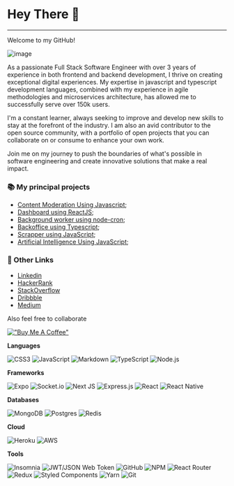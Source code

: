 # Hey There 👋

<hr />

Welcome to my GitHub!

![image](https://user-images.githubusercontent.com/59159025/149661580-5d53332f-3f2c-4b57-b9c3-d186d3c46629.gif)

As a passionate Full Stack Software Engineer with over 3 years of experience in both frontend and backend development, I thrive on creating exceptional digital experiences. My expertise in javascript and typescript development languages, combined with my experience in agile methodologies and microservices architecture, has allowed me to successfully serve over 150k users.

I'm a constant learner, always seeking to improve and develop new skills to stay at the forefront of the industry. I am also an avid contributor to the open source community, with a portfolio of open projects that you can collaborate on or consume to enhance your own work.

Join me on my journey to push the boundaries of what's possible in software engineering and create innovative solutions that make a real impact.

  
### 📚 My principal projects
  
- [Content Moderation Using Javascript](https://github.com/LostTechSoftware/bk_moderation);
- [Dashboard using ReactJS](https://github.com/LostTechSoftware/fe_partners_dashboard);
- [Background worker using node-cron](https://github.com/LostTechSoftware/bk_jobs);
- [Backoffice using Typescript](https://github.com/LostTechSoftware/bk_backoffice);
- [Scrapper using JavaScript](https://github.com/LostTechSoftware/bk_scrapping);
- [Artificial Intelligence Using JavaScript](https://github.com/LostTechSoftware/bk_ai);


### 🔗 Other Links

- [Linkedin](https://www.linkedin.com/in/joao208/?locale=en_US)
- [HackerRank](https://www.hackerrank.com/augustoj311?hr_r=1)
- [StackOverflow](https://stackoverflow.com/users/18095349/jo%c3%a3o-barros)
- [Dribbble](https://dribbble.com/joao208)
- [Medium](https://medium.com/@joao208)

Also feel free to collaborate

[!["Buy Me A Coffee"](https://www.buymeacoffee.com/assets/img/custom_images/orange_img.png)](https://www.buymeacoffee.com/joao208)

**Languages**

![CSS3](https://img.shields.io/badge/css3-%231572B6.svg?logo=css3&logoColor=white&style=for-the-badge)
![JavaScript](https://img.shields.io/badge/javascript-%23323330.svg?logo=javascript&logoColor=%23F7DF1E&style=for-the-badge)
![Markdown](https://img.shields.io/badge/markdown-%23000000.svg?logo=markdown&logoColor=white&style=for-the-badge)
![TypeScript](https://img.shields.io/badge/typescript-%23007ACC.svg?logo=typescript&logoColor=white&style=for-the-badge)
![Node.js ](https://img.shields.io/badge/node.js-6DA55F?logo=node.js&logoColor=white&style=for-the-badge)

**Frameworks**

![Expo](https://img.shields.io/badge/expo-1C1E24?logo=expo&logoColor=#D04A37&style=for-the-badge)
![Socket.io](https://img.shields.io/badge/Socket.io-black?logo=socket.io&badgeColor=010101&style=for-the-badge)
![Next JS ](https://img.shields.io/badge/Next-black?logo=next.js&logoColor=white&style=for-the-badge)
![Express.js](https://img.shields.io/badge/express.js-%23404d59.svg?logo=express&logoColor=%2361DAFB&style=for-the-badge)
![React](https://img.shields.io/badge/react-%2320232a.svg?logo=react&logoColor=%2361DAFB&style=for-the-badge)
![React Native](https://img.shields.io/badge/react_native-%2320232a.svg?logo=react&logoColor=%2361DAFB&style=for-the-badge)

**Databases**

![MongoDB](https://img.shields.io/badge/MongoDB-%234ea94b.svg?logo=mongodb&logoColor=white&style=for-the-badge)
![Postgres](https://img.shields.io/badge/postgres-%23316192.svg?logo=postgresql&logoColor=white&style=for-the-badge)
![Redis](https://img.shields.io/badge/redis-%23DD0031.svg?logo=redis&logoColor=white&style=for-the-badge)

**Cloud**

![Heroku](https://img.shields.io/badge/Heroku-430098?style=for-the-badge&logo=heroku&logoColor=white)
![AWS](https://img.shields.io/badge/Amazon_AWS-232F3E?style=for-the-badge&logo=amazon-aws&logoColor=white)

**Tools**

![Insomnia](https://img.shields.io/badge/Insomnia-black?logo=insomnia&logoColor=5849BE&style=for-the-badge)
![JWT/JSON Web Token](https://img.shields.io/badge/JWT-black?logo=JSON%20web%20tokens&style=for-the-badge)
![GitHub](https://img.shields.io/badge/github-%23121011.svg?logo=github&logoColor=white&style=for-the-badge)
![NPM ](https://img.shields.io/badge/NPM-%23000000.svg?logo=npm&logoColor=white&style=for-the-badge)
![React Router](https://img.shields.io/badge/React_Router-CA4245?logo=react-router&logoColor=white&style=for-the-badge)
![Redux](https://img.shields.io/badge/redux-%23593d88.svg?logo=redux&logoColor=white&style=for-the-badge)
![Styled Components](https://img.shields.io/badge/styled--components-DB7093?logo=styled-components&logoColor=white&style=for-the-badge)
![Yarn](https://img.shields.io/badge/yarn-%232C8EBB.svg?logo=yarn&logoColor=white&style=for-the-badge)
![Git](https://img.shields.io/badge/git-%23F05033.svg?logo=git&logoColor=white&style=for-the-badge)
